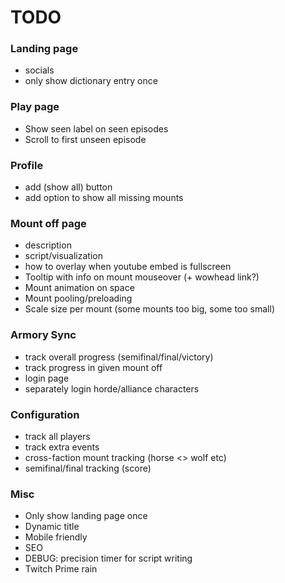 # TODO
### Landing page
* socials
* only show dictionary entry once

### Play page
* Show seen label on seen episodes
* Scroll to first unseen episode

### Profile
* add (show all) button
* add option to show all missing mounts

### Mount off page
* description
* script/visualization
* how to overlay when youtube embed is fullscreen
* Tooltip with info on mount mouseover (+ wowhead link?)
* Mount animation on space
* Mount pooling/preloading
* Scale size per mount (some mounts too big, some too small)

### Armory Sync
* track overall progress (semifinal/final/victory)
* track progress in given mount off
* login page
* separately login horde/alliance characters

### Configuration
* track all players
* track extra events
* cross-faction mount tracking (horse <> wolf etc)
* semifinal/final tracking (score)

### Misc
* Only show landing page once
* Dynamic title
* Mobile friendly
* SEO
* DEBUG: precision timer for script writing
* Twitch Prime rain